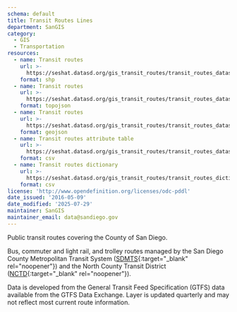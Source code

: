 ```yaml
---
schema: default
title: Transit Routes Lines
department: SanGIS
category:
  - GIS
  - Transportation
resources:
  - name: Transit routes
    url: >-
      https://seshat.datasd.org/gis_transit_routes/transit_routes_datasd.zip
    format: shp
  - name: Transit routes
    url: >-
      https://seshat.datasd.org/gis_transit_routes/transit_routes_datasd.topo.json
    format: topojson
  - name: Transit routes
    url: >-
      https://seshat.datasd.org/gis_transit_routes/transit_routes_datasd.geojson
    format: geojson
  - name: Transit routes attribute table
    url: >-
      https://seshat.datasd.org/gis_transit_routes/transit_routes_datasd.csv
    format: csv
  - name: Transit routes dictionary
    url: >-
      https://seshat.datasd.org/gis_transit_routes/transit_routes_dictionary_datasd.csv
    format: csv
license: 'http://www.opendefinition.org/licenses/odc-pddl'
date_issued: '2016-05-09'
date_modified: '2025-07-29'
maintainer: SanGIS
maintainer_email: data@sandiego.gov
---
```

Public transit routes covering the County of San Diego.
<!--more-->
Bus, commuter and light rail, and trolley routes managed by the San Diego County Metropolitan Transit System ([SDMTS]('https://www.sdmts.com/'){:target="_blank" rel="noopener"}) and the North County Transit District ([NCTD](http://www.gonctd.com/){:target="_blank" rel="noopener"}).

Data is developed from the General Transit Feed Specification (GTFS) data available from the GTFS Data Exchange. Layer is updated quarterly and may not reflect most current route information.
